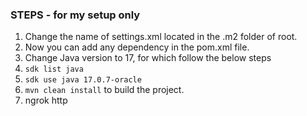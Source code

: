 ### STEPS - for my setup only
1. Change the name of settings.xml located in the .m2 folder of root.
2. Now you can add any dependency in the pom.xml file.
3. Change Java version to 17, for which follow the below steps
4. `sdk list java`
5. `sdk use java 17.0.7-oracle`
6. `mvn clean install` to build the project.
7. ngrok http <url> 